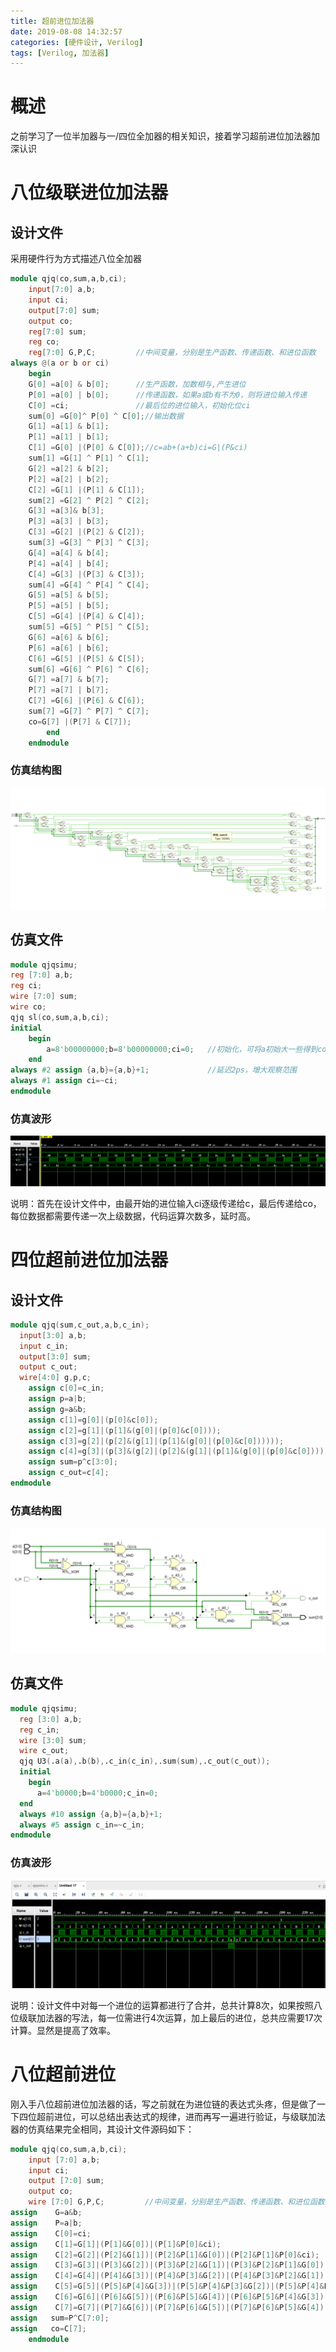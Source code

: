 ```yaml
---
title: 超前进位加法器
date: 2019-08-08 14:32:57
categories: [硬件设计, Verilog]
tags: [Verilog, 加法器]
---
```


# 概述

之前学习了一位半加器与一/四位全加器的相关知识，接着学习超前进位加法器加深认识

<!--more-->

# 八位级联进位加法器

## 设计文件

采用硬件行为方式描述八位全加器

```verilog
module qjq(co,sum,a,b,ci);
    input[7:0] a,b;
    input ci;
    output[7:0] sum;
    output co;
    reg[7:0] sum;
    reg co;
    reg[7:0] G,P,C;         //中间变量，分别是生产函数、传递函数、和进位函数
always @(a or b or ci)
    begin
    G[0] =a[0] & b[0];      //生产函数，加数相与,产生进位
    P[0] =a[0] | b[0];      //传递函数，如果a或b有不为0，则将进位输入传递
    C[0] =ci;               //最后位的进位输入，初始化位ci
    sum[0] =G[0]^ P[0] ^ C[0];//输出数据
    G[1] =a[1] & b[1];
    P[1] =a[1] | b[1];
    C[1] =G[0] |(P[0] & C[0]);//c=ab+(a+b)ci=G|(P&ci)
    sum[1] =G[1] ^ P[1] ^ C[1];
    G[2] =a[2] & b[2];
    P[2] =a[2] | b[2];
    C[2] =G[1] |(P[1] & C[1]);
    sum[2] =G[2] ^ P[2] ^ C[2];
    G[3] =a[3]& b[3];
    P[3] =a[3] | b[3];
    C[3] =G[2] |(P[2] & C[2]);
    sum[3] =G[3] ^ P[3] ^ C[3];
    G[4] =a[4] & b[4];
    P[4] =a[4] | b[4];
    C[4] =G[3] |(P[3] & C[3]);
    sum[4] =G[4] ^ P[4] ^ C[4];
    G[5] =a[5] & b[5];
    P[5] =a[5] | b[5];
    C[5] =G[4] |(P[4] & C[4]);
    sum[5] =G[5] ^ P[5] ^ C[5];
    G[6] =a[6] & b[6];
    P[6] =a[6] | b[6];
    C[6] =G[5] |(P[5] & C[5]);
    sum[6] =G[6] ^ P[6] ^ C[6];
    G[7] =a[7] & b[7];
    P[7] =a[7] | b[7];
    C[7] =G[6] |(P[6] & C[6]);
    sum[7] =G[7] ^ P[7] ^ C[7];
    co=G[7] |(P[7] & C[7]);
        end
    endmodule
```

### 仿真结构图

![](/images/超前进位加法器/2.png)

## 仿真文件

```verilog
module qjqsimu;
reg [7:0] a,b;
reg ci;
wire [7:0] sum;
wire co;
qjq sl(co,sum,a,b,ci);
initial
    begin
        a=8'b00000000;b=8'b00000000;ci=0;   //初始化，可将a初始大一些得到co为1的情况
    end
always #2 assign {a,b}={a,b}+1;             //延迟2ps，增大观察范围
always #1 assign ci=~ci;
endmodule
```

### 仿真波形

![](/images/超前进位加法器/3.png)

说明：首先在设计文件中，由最开始的进位输入ci逐级传递给c，最后传递给co，每位数据都需要传递一次上级数据，代码运算次数多，延时高。

# 四位超前进位加法器

## 设计文件

```verilog
module qjq(sum,c_out,a,b,c_in);
  input[3:0] a,b;
  input c_in;
  output[3:0] sum;
  output c_out;
  wire[4:0] g,p,c;
    assign c[0]=c_in;
    assign p=a|b;
    assign g=a&b;
    assign c[1]=g[0]|(p[0]&c[0]);
    assign c[2]=g[1]|(p[1]&(g[0]|(p[0]&c[0])));
    assign c[3]=g[2]|(p[2]&(g[1]|(p[1]&(g[0]|(p[0]&c[0])))));
    assign c[4]=g[3]|(p[3]&(g[2]|(p[2]&(g[1]|(p[1]&(g[0]|(p[0]&c[0])))))));
    assign sum=p^c[3:0];
    assign c_out=c[4];
endmodule
```

### 仿真结构图

![](/images/超前进位加法器/4.png)

## 仿真文件

```verilog
module qjqsimu;
  reg [3:0] a,b;
  reg c_in;
  wire [3:0] sum;
  wire c_out;
  qjq U3(.a(a),.b(b),.c_in(c_in),.sum(sum),.c_out(c_out));
  initial 
    begin
      a=4'b0000;b=4'b0000;c_in=0;
  end
  always #10 assign {a,b}={a,b}+1;             
  always #5 assign c_in=~c_in;
endmodule
```

### 仿真波形

![](/images/超前进位加法器/5.png)

说明：设计文件中对每一个进位的运算都进行了合并，总共计算8次，如果按照八位级联加法器的写法，每一位需进行4次运算，加上最后的进位，总共应需要17次计算。显然是提高了效率。

# 八位超前进位

刚入手八位超前进位加法器的话，写之前就在为进位链的表达式头疼，但是做了一下四位超前进位，可以总结出表达式的规律，进而再写一遍进行验证，与级联加法器的仿真结果完全相同，其设计文件源码如下：

```verilog
module qjq(co,sum,a,b,ci);
    input [7:0] a,b;
    input ci;
    output [7:0] sum;
    output co;
    wire [7:0] G,P,C;         //中间变量，分别是生产函数、传递函数、和进位函数
assign    G=a&b;
assign    P=a|b;
assign    C[0]=ci;
assign    C[1]=G[1]|(P[1]&G[0])|(P[1]&P[0]&ci);
assign    C[2]=G[2]|(P[2]&G[1])|(P[2]&P[1]&G[0])|(P[2]&P[1]&P[0]&ci);
assign    C[3]=G[3]|(P[3]&G[2])|(P[3]&P[2]&G[1])|(P[3]&P[2]&P[1]&G[0])|(P[3]&P[2]&P[1]&P[0]&ci);
assign    C[4]=G[4]|(P[4]&G[3])|(P[4]&P[3]&G[2])|(P[4]&P[3]&P[2]&G[1])|(P[4]&P[3]&P[2]&P[1]&G[0])|(P[4]&P[3]&P[2]&P[1]&P[0]&ci);
assign    C[5]=G[5]|(P[5]&P[4]&G[3])|(P[5]&P[4]&P[3]&G[2])|(P[5]&P[4]&P[3]&P[2]&G[1])|(P[5]&P[4]&P[3]&P[2]&P[1]&G[0])|(P[5]&P[4]&P[3]&P[2]&P[1]&P[0]&ci);
assign    C[6]=G[6]|(P[6]&G[5])|(P[6]&P[5]&G[4])|(P[6]&P[5]&P[4]&G[3])|(P[6]&P[5]&P[4]&P[3]&G[2])|(P[6]&P[5]&P[4]&P[3]&P[2]&G[1])|(P[6]&P[5]&P[4]&P[3]&P[2]&P[1]&G[0])|(P[6]&P[5]&P[4]&P[3]&P[2]&P[1]&P[0]&ci);
assign    C[7]=G[7]|(P[7]&G[6])|(P[7]&P[6]&G[5])|(P[7]&P[6]&P[5]&G[4])|(P[7]&P[6]&P[5]&P[4]&G[3])|(P[7]&P[6]&P[5]&P[4]&P[3]&G[2])|(P[7]&P[6]&P[5]&P[4]&P[3]&P[2]&G[1])|(P[7]&P[6]&P[5]&P[4]&P[3]&P[2]&P[1]&G[0])|(P[7]&P[6]&P[5]&P[4]&P[3]&P[2]&P[1]&P[0]&ci);
assign   sum=P^C[7:0];
assign   co=C[7];
    endmodule
```

